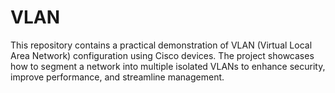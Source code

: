 # VLAN
This repository contains a practical demonstration of VLAN (Virtual Local Area Network) configuration using Cisco devices. The project showcases how to segment a network into multiple isolated VLANs to enhance security, improve performance, and streamline management.
